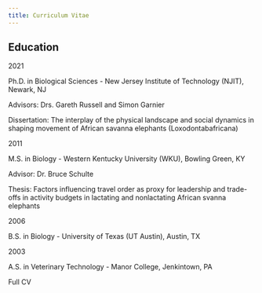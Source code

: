 ```yaml
---
title: Curriculum Vitae
---
```



## Education


<p align="left">

2021 
<p align="left">     
Ph.D. in Biological Sciences - New Jersey Institute of Technology (NJIT), Newark, NJ    
<p align="left">
Advisors: Drs. Gareth Russell and Simon Garnier 
<p align="left">        
Dissertation: The interplay of the physical landscape and social dynamics in shaping movement of African savanna elephants (Loxodontabafricana)

          
2011    	
<p align="left">
M.S. in Biology - Western Kentucky University (WKU), Bowling Green, KY
<p align="left">
Advisor: Dr. Bruce Schulte
<p align="left">
Thesis: Factors influencing travel order as proxy for leadership and trade-offs in activity budgets in lactating and nonlactating African 
svanna elephants


2006	
<p align="left">
B.S. in Biology - University of Texas (UT Austin), Austin, TX

          
2003	
<p align="left">
A.S. in Veterinary Technology - Manor College, Jenkintown, PA


<p align="left">
Full CV

